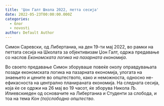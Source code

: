```yaml
---
title: 'Џон Галт Школа 2022, петта сесија'
date: 2022-05-23T00:00:00.000Z
categories:
  - блог
  - novosti
author: Default Author
---
```


Симон Саревски, од Либертаниа, на ден 19-ти мај 2022, во рамки на петтата сесија на Школата за објективизам Џон Галт, одржа предавање со наслов _Економската логика на пазарната економија_. 

Во своето предавање Симон зборуваше повеќе околу оправдувањата позади економската логика на пазарната економија, улогата на знаењето и цените во општеството, како и неможноста, односно не-ефикасноста на централно планираната економија. На следната сесија, која ќе се одржи на 26 мај во 19 часот, ќе зборува Никола Љ. Илиевскиеден од основачите на Либертаниа и Студенти за слобода, и тоа на тема _Кон (по)слободно општество_.

